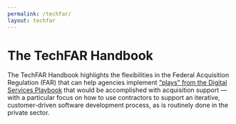 ```yaml
---
permalink: /techfar/
layout: techfar
---
```


# The TechFAR Handbook

The TechFAR Handbook highlights the flexibilities in the Federal Acquisition Regulation (FAR) that can help agencies implement [“plays” from the Digital Services Playbook](http://playbook.cio.gov/ "The Digital Services Playbook") that would be accomplished with acquisition support — with a particular focus on how to use contractors to support an iterative, customer-driven software development process, as is routinely done in the private sector.

